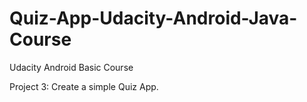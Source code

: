 # Quiz-App-Udacity-Android-Java-Course

Udacity Android Basic Course

Project 3: Create a simple Quiz App.
